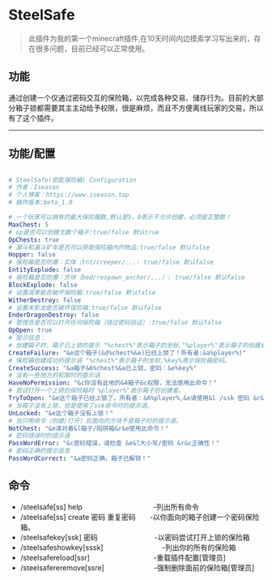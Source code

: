 # SteelSafe
> 此插件为我的第一个minecraft插件,在10天时间内边摸索学习写出来的，存在很多问题，目前已经可以正常使用。

## 功能
  通过创建一个仅通过密码交互的保险箱，以完成各种交易、储存行为。目前的大部分箱子锁都需要其主主动给予权限，很是麻烦，而且不方便离线玩家的交易，所以有了这个插件。
  
  ----

## 功能/配置

~~~yml

# SteelSafe(密匙保险箱) Configuration
# 作者：Iseason
# 个人博客：https://www.iseason.top
# 插件版本:beta_1.0

# 一个玩家可以拥有的最大保险箱数,默认是5，0表示不允许创建，必须是正整数！
MaxChest: 5
# op是否可以创建无数个箱子:true/false 默认true
OpChests: true
# 漏斗和漏斗矿车是否可以获取保险箱内的物品:true/false 默认false
Hopper: false
# 保险箱是否防爆：实体（tnt/creeper/...: true/false 默认false
EntityExplode: false
# 保险箱是否防爆：方块（bed/respawn_anchor/...）: true/false 默认false
BlockExplode: false
# 设置凋零能否破坏保险箱:true/false 默认false
WitherDestroy: false
# 设置末影龙能否破坏保险箱:true/false 默认false
EnderDragonDestroy: false
# 管理员是否可以打开任何保险箱（绕过密码验证）:true/false 默认false
OpOpen: true
# 提示信息：
# 创建箱子时，箱子已上锁的提示 "%chest%"表示箱子的坐标,"%player%"表示箱子的创建者。
CreateFailure: "&e这个箱子(&d%chest%&e)已经上锁了！所有者:&a%player%)"
# 保险箱创建成功的提示语 "%chest%"表示箱子的坐标,%key%表示保险箱密码。
CreateSuccess: "&a箱子&6%chest%&a已上锁，密码：&e%key%"
# 没有一些地方的权限时的提示语
HaveNoPermission: "&c你没有此地的&4箱子&c权限，无法使用此命令！"
# 尝试打开一个上锁的保险箱时 %player%"表示箱子的创建者。
TryToOpen: "&e这个箱子已经上锁了，所有者：&6%player%,&e请使用&l /ssk 密码 &r&e解锁此箱子。"
# 当箱子没有上锁，但是使用了ssk命令时的提示语。
UnLocked: "&e这个箱子没有上锁！"
# 当只用命令（创建/打开）后面向的方块不是箱子时的提示语。
NotChest: "&e请对着&l箱子/陷阱箱&r&e使用此命令！"
# 密码错误时的提示语
PassWordError: "&c密码错误，请检查 &e&l大小写/密码 &r&c正确性！"
# 密码正确的提示信息
PassWordCorrect: "&a密码正确，箱子已解锁！"

~~~

## 命令

* /steelsafe[ss] help　　　　　　　　　　-列出所有命令
* /steelsafe[ss] create 密码 重复密码　　-以你面向的箱子创建一个密码保险箱。
* /steelsafekey[ssk] 密码　　　　　　　　-以密码尝试打开上锁的保险箱 
* /steelsafeshowkey[sssk]　　　　　　　　 -列出你的所有的保险箱
* /steelsafereload[ssr]　　　　　　　　　-重载插件配置[管理员]
* /steelsafereremove[ssre]　　　　　　　-强制删除面前的保险箱[管理员]


